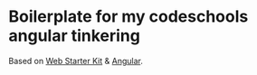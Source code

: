 # Boilerplate for my codeschools angular tinkering

Based on [Web Starter Kit](https://github.com/google/web-starter-kit) & [Angular](https://angularjs.org/).
